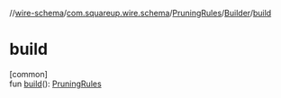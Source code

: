 //[wire-schema](../../../../index.md)/[com.squareup.wire.schema](../../index.md)/[PruningRules](../index.md)/[Builder](index.md)/[build](build.md)

# build

[common]\
fun [build](build.md)(): [PruningRules](../index.md)
